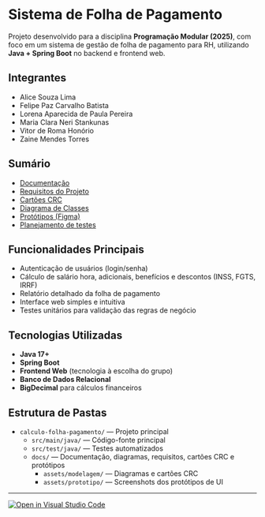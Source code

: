 # Sistema de Folha de Pagamento

Projeto desenvolvido para a disciplina **Programação Modular (2025)**, com foco em um sistema de gestão de folha de pagamento para RH, utilizando **Java + Spring Boot** no backend e frontend web.

## Integrantes

- Alice Souza Lima  
- Felipe Paz Carvalho Batista  
- Lorena Aparecida de Paula Pereira  
- Maria Clara Neri Stankunas  
- Vitor de Roma Honório  
- Zaine Mendes Torres

## Sumário

- [Documentação](calculo-folha-pagamento/docs/README.md)
- [Requisitos do Projeto](calculo-folha-pagamento/docs/requisitos.md)
- [Cartões CRC](calculo-folha-pagamento/docs/cartoes-crc.md)
- [Diagrama de Classes](calculo-folha-pagamento/docs/diagrama-classes.md)
- [Protótipos (Figma)](calculo-folha-pagamento/docs/prototipos.md)
- [Planejamento de testes](calculo-folha-pagamento/docs/planejamento-testes.md)

## Funcionalidades Principais

- Autenticação de usuários (login/senha)
- Cálculo de salário hora, adicionais, benefícios e descontos (INSS, FGTS, IRRF)
- Relatório detalhado da folha de pagamento
- Interface web simples e intuitiva
- Testes unitários para validação das regras de negócio

## Tecnologias Utilizadas

- **Java 17+**
- **Spring Boot**
- **Frontend Web** (tecnologia à escolha do grupo)
- **Banco de Dados Relacional**
- **BigDecimal** para cálculos financeiros

## Estrutura de Pastas

- `calculo-folha-pagamento/` — Projeto principal
  - `src/main/java/` — Código-fonte principal
  - `src/test/java/` — Testes automatizados
  - `docs/` — Documentação, diagramas, requisitos, cartões CRC e protótipos
    - `assets/modelagem/` — Diagramas e cartões CRC
    - `assets/prototipo/` — Screenshots dos protótipos de UI

---

[![Open in Visual Studio Code](https://classroom.github.com/assets/open-in-vscode-2e0aaae1b6195c2367325f4f02e2d04e9abb55f0b24a779b69b11b9e10269abc.svg)](https://classroom.github.com/online_ide?assignment_repo_id=20318317&assignment_repo_type=AssignmentRepo)
